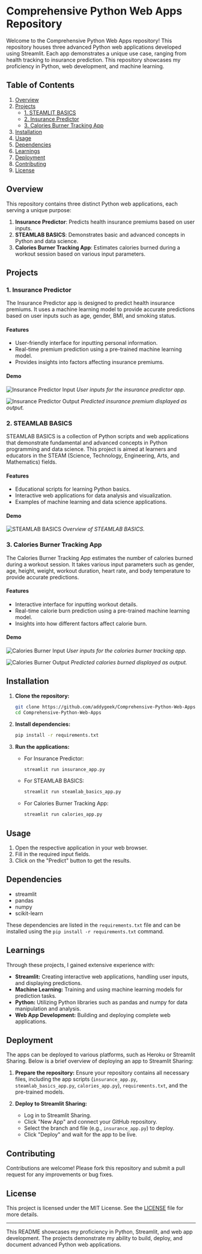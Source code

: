 # Comprehensive Python Web Apps Repository

Welcome to the Comprehensive Python Web Apps repository! This repository houses three advanced Python web applications developed using Streamlit. Each app demonstrates a unique use case, ranging from health tracking to insurance prediction. This repository showcases my proficiency in Python, web development, and machine learning.

## Table of Contents

1. [Overview](#overview)
2. [Projects](#projects)
   - [1. STEAMLIT  BASICS](#1-steamlab-basics)
   - [2. Insurance Predictor](#2-insurance-predictor)
   - [3. Calories Burner Tracking App](#3-calories-burner-tracking-app)
3. [Installation](#installation)
4. [Usage](#usage)
5. [Dependencies](#dependencies)
6. [Learnings](#learnings)
7. [Deployment](#deployment)
8. [Contributing](#contributing)
9. [License](#license)

## Overview

This repository contains three distinct Python web applications, each serving a unique purpose:

1. **Insurance Predictor**: Predicts health insurance premiums based on user inputs.
2. **STEAMLAB BASICS**: Demonstrates basic and advanced concepts in Python and data science.
3. **Calories Burner Tracking App**: Estimates calories burned during a workout session based on various input parameters.

## Projects

### 1. Insurance Predictor

The Insurance Predictor app is designed to predict health insurance premiums. It uses a machine learning model to provide accurate predictions based on user inputs such as age, gender, BMI, and smoking status.

#### Features
- User-friendly interface for inputting personal information.
- Real-time premium prediction using a pre-trained machine learning model.
- Provides insights into factors affecting insurance premiums.

#### Demo

![Insurance Predictor Input](images/insurance_input.png)
*User inputs for the insurance predictor app.*

![Insurance Predictor Output](images/insurance_output.png)
*Predicted insurance premium displayed as output.*

### 2. STEAMLAB BASICS

STEAMLAB BASICS is a collection of Python scripts and web applications that demonstrate fundamental and advanced concepts in Python programming and data science. This project is aimed at learners and educators in the STEAM (Science, Technology, Engineering, Arts, and Mathematics) fields.

#### Features
- Educational scripts for learning Python basics.
- Interactive web applications for data analysis and visualization.
- Examples of machine learning and data science applications.

#### Demo

![STEAMLAB BASICS](images/steamlab_basics.png)
*Overview of STEAMLAB BASICS.*

### 3. Calories Burner Tracking App

The Calories Burner Tracking App estimates the number of calories burned during a workout session. It takes various input parameters such as gender, age, height, weight, workout duration, heart rate, and body temperature to provide accurate predictions.

#### Features
- Interactive interface for inputting workout details.
- Real-time calorie burn prediction using a pre-trained machine learning model.
- Insights into how different factors affect calorie burn.

#### Demo

![Calories Burner Input](images/calories_input.png)
*User inputs for the calories burner tracking app.*

![Calories Burner Output](images/calories_output.png)
*Predicted calories burned displayed as output.*

## Installation

1. **Clone the repository:**
   ```bash
   git clone https://github.com/addygeek/Comprehensive-Python-Web-Apps.git
   cd Comprehensive-Python-Web-Apps
   ```

2. **Install dependencies:**
   ```bash
   pip install -r requirements.txt
   ```

3. **Run the applications:**
   - For Insurance Predictor:
     ```bash
     streamlit run insurance_app.py
     ```
   - For STEAMLAB BASICS:
     ```bash
     streamlit run steamlab_basics_app.py
     ```
   - For Calories Burner Tracking App:
     ```bash
     streamlit run calories_app.py
     ```

## Usage

1. Open the respective application in your web browser.
2. Fill in the required input fields.
3. Click on the "Predict" button to get the results.

## Dependencies

- streamlit
- pandas
- numpy
- scikit-learn

These dependencies are listed in the `requirements.txt` file and can be installed using the `pip install -r requirements.txt` command.

## Learnings

Through these projects, I gained extensive experience with:

- **Streamlit:** Creating interactive web applications, handling user inputs, and displaying predictions.
- **Machine Learning:** Training and using machine learning models for prediction tasks.
- **Python:** Utilizing Python libraries such as pandas and numpy for data manipulation and analysis.
- **Web App Development:** Building and deploying complete web applications.

## Deployment

The apps can be deployed to various platforms, such as Heroku or Streamlit Sharing. Below is a brief overview of deploying an app to Streamlit Sharing:

1. **Prepare the repository:**
   Ensure your repository contains all necessary files, including the app scripts (`insurance_app.py`, `steamlab_basics_app.py`, `calories_app.py`), `requirements.txt`, and the pre-trained models.

2. **Deploy to Streamlit Sharing:**
   - Log in to Streamlit Sharing.
   - Click "New App" and connect your GitHub repository.
   - Select the branch and file (e.g., `insurance_app.py`) to deploy.
   - Click "Deploy" and wait for the app to be live.

## Contributing

Contributions are welcome! Please fork this repository and submit a pull request for any improvements or bug fixes.

## License

This project is licensed under the MIT License. See the [LICENSE](LICENSE) file for more details.

---

This README showcases my proficiency in Python, Streamlit, and web app development. The projects demonstrate my ability to build, deploy, and document advanced Python web applications.